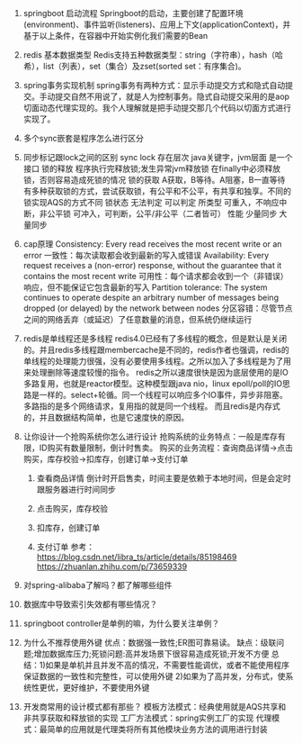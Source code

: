 1. springboot 启动流程
   Springboot的启动，主要创建了配置环境(environment)、事件监听(listeners)、应用上下文(applicationContext)，并基于以上条件，在容器中开始实例化我们需要的Bean
2. redis 基本数据类型
   Redis支持五种数据类型：string（字符串），hash（哈希），list（列表），set（集合）及zset(sorted set：有序集合)。
3. spring事务实现机制
   spring事务有两种方式：显示手动提交方式和隐式自动提交。手动提交自然不用说了，就是人为控制事务。隐式自动提交采用的是aop切面动态代理实现的。我个人理解就是把手动提交那几个代码以切面方式进行实现了。
4. 多个sync嵌套是程序怎么进行区分
   
5. 同步标记跟lock之间的区别
                 sync                                   lock
   存在层次     java关键字，jvm层面                        是一个接口
   锁的释放     程序执行完释放锁;发生异常jvm释放锁            在finally中必须释放锁，否则容易造成死锁的情况
   锁的获取     A获取，B等待。A阻塞，B一直等待               有多种获取锁的方式，尝试获取锁，有公平和不公平，有共享和独享。不同的锁实现AQS的方式不同
   锁状态       无法判定                                  可以判定
   所类型       可重入，不响应中断，非公平锁                  可冲入，可判断，公平/非公平（二者皆可）
   性能         少量同步                                  大量同步
6. cap原理
   Consistency: Every read receives the most recent write or an error
   一致性：每次读取都会收到最新的写入或错误
   Availability: Every request receives a (non-error) response, without the guarantee that it contains the most recent write
   可用性：每个请求都会收到一个（非错误）响应，但不能保证它包含最新的写入
   Partition tolerance: The system continues to operate despite an arbitrary number of messages being dropped (or delayed) by the network between nodes
   分区容错：尽管节点之间的网络丢弃（或延迟）了任意数量的消息，但系统仍继续运行
7. redis是单线程还是多线程
   redis4.0已经有了多线程的概念，但是默认是关闭的。并且redis多线程跟membercache是不同的，redis作者也强调，redis的单线程的处理能力很强，没有必要使用多线程。之所以加入了多线程是为了用来处理删除等速度较慢的指令。
   redis之所以速度很快是因为底层使用的是IO多路复用，也就是reactor模型。这种模型跟java nio，linux epoll/poll的IO思路是一样的。select+轮循。同一个线程可以响应多个IO事件，异步非阻塞。多路指的是多个网络请求，复用指的就是同一个线程。
   而且redis是内存式的，并且数据结构简单，也是它速度快的原因。
8. 让你设计一个抢购系统你怎么进行设计
   抢购系统的业务特点：一般是库存有限，ID购买有数量限制，倒计时售卖。
   购买的业务流程：查询商品详情->点击购买，库存校验->扣库存，创建订单->支付订单
   1) 查看商品详情
      倒计时开启售卖，时间主要是依赖于本地时间，但是会定时跟服务器进行时间同步
   2) 点击购买，库存校验
      
   3) 扣库存，创建订单
   4) 支付订单
   参考：https://blog.csdn.net/libra_ts/article/details/85198469  
        https://zhuanlan.zhihu.com/p/73659339
   
9. 对spring-alibaba了解吗？都了解哪些组件
   
10. 数据库中导致索引失效都有哪些情况？

11. springboot controller是单例的嘛，为什么要关注单例？

12. 为什么不推荐使用外键
   优点：数据强一致性;ER图可靠易读。
   缺点：级联问题;增加数据库压力;死锁问题:高并发场景下很容易造成死锁;开发不方便
   总结：1)如果是单机并且并发不高的情况，不需要性能调优，或者不能使用程序保证数据的一致性和完整性，可以使用外键
        2)如果为了高并发，分布式，使系统性更优，更好维护，不要使用外键
 
13. 开发商常用的设计模式都有那些？
   模板方法模式：经典使用就是AQS共享和非共享获取和释放锁的实现
   工厂方法模式：spring实例工厂的实现
   代理模式：最简单的应用就是代理类将所有其他模块业务方法的调用进行封装
   